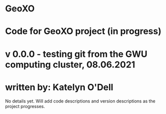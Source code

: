 # GeoXO
# Code for GeoXO project (in progress)
# v 0.0.0 - testing git from the GWU computing cluster, 08.06.2021
# written by: Katelyn O'Dell

No details yet. Will add code descriptions and version descriptions as the project progresses.
